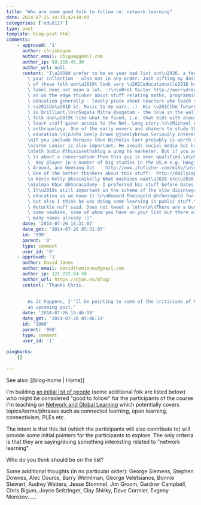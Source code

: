 ```yaml
---
title: "Who are some good folk to follow re: network learning"
date: 2014-07-25 14:30:42+10:00
categories: ['edu8117']
type: post
template: blog-post.html
comments:
    - approved: '1'
      author: chrisbigum
      author_email: cbigum@gmail.com
      author_ip: 58.110.45.30
      author_url: null
      content: "I\u2019d prefer to be on your bad list but\u2026. a few more names for\
        \ your collection - also not in any order. Just sifting my database\u2026.. Some\
        \ of these folk won\u2019t look very \u201Ceducational\u201D but they are. The\
        \ label does not mean a lot. :)\n\nBret Victor http://worrydream.com/ - @worrydream\
        \ an on the edge thinker about stuff relating maths, programming, design\u2026\
        \ education generally - lovely piece about teachers who teach stuff but don\u2019\
        t \u201Cdo\u201D it. Music to my ears. :)  His \u201Cthe future of programming\u201D\
        \ is brilliant.\n\nSugata Mitra @sugatam - the hole in the wall guy.  A lot of\
        \ folk don\u2019t like what he found, i.e. that kids with almost no support can\
        \ learn stuff given access to the Net. Long story.\n\nMichael Wesch  @mwesch digital\
        \ anthropology. One of the early movers and shakers to study things Internet and\
        \ education.\n\nJohn Seely Brown @jseelybrown Seriously interesting thinker.\n\
        \nIf you include Morozov then Nicholas Carr probably is worth a list.  http://www.nicholascarr.com/\n\
        \nJaron Lanier is also important. He avoids social media but has a site.  http://www.jaronlanier.com/\n\
        \nSeth Godin @thisissethsblog a gung ho marketer. But if you accept that teaching\
        \ is about a conversation then this guy is over qualified.\n\nMimi Ito @mizuko\
        \  Key player in a number of big studies in the US,m e.g. Hanging Out, Messing\
        \ Around, and Geeking Out    http://www.itofisher.com/mito/\n\nMark Johnson @mjwtweet\
        \ One of the better thinkers about this stuff:  http://dailyimprovisation.blogspot.com.au/\n\
        \n Kevin Kelly @kevin2kelly What machines want\u2026 etc\u2026  http://kk.org/\n\
        \nSalman Khan @khanacademy  I preferred his stuff before Gates began funding him.\
        \ It\u2019s still important in the scheme of the slow disintegration of formal\
        \ education as we know it.\n\nHoward Rheingold @hrheingold for a lot of reasons\
        \ but also I think he was doing some learning in public stuff.\n\nSherry Turkle\
        \ @sturkle nuff said. Does not tweet a lot\n\n\nThere are a bunch of others and\
        \ some newbies, some of whom you have on your list but there are probably too\
        \ many names already :)"
      date: '2014-07-26 15:31:07'
      date_gmt: '2014-07-26 05:31:07'
      id: '999'
      parent: '0'
      type: comment
      user_id: '0'
    - approved: '1'
      author: David Jones
      author_email: davidthomjones@gmail.com
      author_ip: 121.222.64.50
      author_url: https://djon.es/blog/
      content: 'Thanks Chris.
    
    
        As it happens, I''ll be pointing to some of the criticisms of Mitra''s work in
        an upcoming post.'
      date: '2014-07-26 15:46:19'
      date_gmt: '2014-07-26 05:46:19'
      id: '1000'
      parent: '999'
      type: comment
      user_id: '1'
    
pingbacks:
    []
    
---
```


See also: [[blog-home | Home]]

I'm building [an initial list of people](https://www.diigo.com/user/djplaner/nglpeople) (some additional folk are listed below) who might be considered "good to follow" for the participants of the course I'm teaching on [Network and Global Learning](http://netgl.wordpress.com/) which potentially covers topics/terms/phrases such as connected learning, open learning, connectivism, PLEs etc.

The intent is that this list (which the participants will also contribute to) will provide some initial pointers for the participants to explore. The only criteria is that they are saying/doing something interesting related to "network learning".

Who do you think should be on the list?

Some additional thoughts (in no particular order): George Siemens, Stephen Downes, Alec Couros, Barry Welmlman, George Veletsianos, Bonnie Stewart, Audrey Watters, Jesse Stommel, Jim Groom, Gardner Campbell, Chris Bigum, Joyce Seitzinger, Clay Shirky, Dave Cormier, Evgeny Morozov......